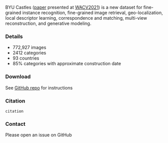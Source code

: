 BYU Castles ([paper](https://arxiv.org/) presented at [WACV2021](http://wacv2021.thecvf.com/home)) is a new dataset for fine-grained instance recognition, fine-grained image retrieval, geo-localization, local descriptor learning, correspondence and matching, multi-view reconstruction, and generative modeling.

### Details

- 772,927 images
- 2412 categories
- 93 countries
- 85% categories with approximate construction date

### Download

See [GitHub repo](https://github.com/byu-vision/castles) for instructions

### Citation

```
citation
```

### Contact

Please open an issue on GitHub
